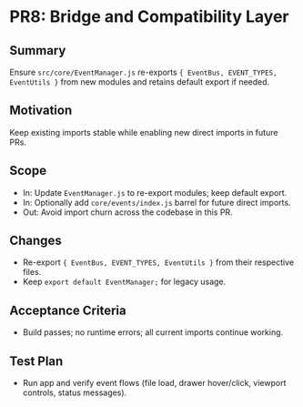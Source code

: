 # PR8: Bridge and Compatibility Layer

## Summary
Ensure `src/core/EventManager.js` re-exports `{ EventBus, EVENT_TYPES, EventUtils }` from new modules and retains default export if needed.

## Motivation
Keep existing imports stable while enabling new direct imports in future PRs.

## Scope
- In: Update `EventManager.js` to re-export modules; keep default export.
- In: Optionally add `core/events/index.js` barrel for future direct imports.
- Out: Avoid import churn across the codebase in this PR.

## Changes
- Re-export `{ EventBus, EVENT_TYPES, EventUtils }` from their respective files.
- Keep `export default EventManager;` for legacy usage.

## Acceptance Criteria
- Build passes; no runtime errors; all current imports continue working.

## Test Plan
- Run app and verify event flows (file load, drawer hover/click, viewport controls, status messages).
